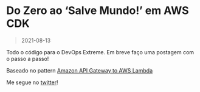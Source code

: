 # Do Zero ao ‘Salve Mundo!’ em AWS CDK
> 2021-08-13

Todo o código para o DevOps Extreme. Em breve faço uma postagem com o passo a passo!


Baseado no pattern [Amazon API Gateway to AWS Lambda](https://serverlessland.com/patterns/apigw-lambda-cdk)

Me segue no [twitter](https://twitter.com/ibrahimcesar)!
